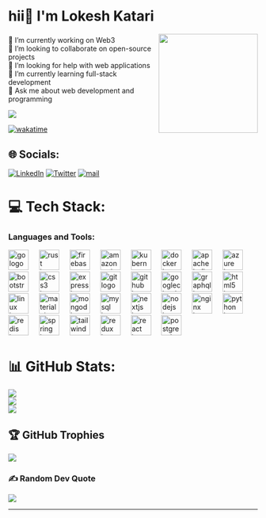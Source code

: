 # hii👋 I'm Lokesh Katari 
<img align="right" height="200" src="https://user-images.githubusercontent.com/74038190/225813708-98b745f2-7d22-48cf-9150-083f1b00d6c9.gif"  />

###

<div align="left">
 🔭 I’m currently working on Web3 <br>
👯 I’m looking to collaborate on open-source projects<br>
🤝 I’m looking for help with web applications<br>
🌱 I’m currently learning full-stack development<br>
💬 Ask me about web development and programming<br>

</div>
<div>
  

[![](https://visitcount.itsvg.in/api?id=lokesh-katari&icon=2&color=8)](https://visitcount.itsvg.in)

[![wakatime](https://wakatime.com/badge/user/22605127-f5cf-4d2d-8e7f-3b2ce87dd92e.svg)](https://wakatime.com/@22605127-f5cf-4d2d-8e7f-3b2ce87dd92e)
</div>


## 🌐 Socials:

[![LinkedIn](https://raw.githubusercontent.com/maurodesouza/profile-readme-generator/master/src/assets/icons/social/linkedin/default.svg)](https://www.linkedin.com/in/lokesh-katari/) 
[![Twitter](https://raw.githubusercontent.com/maurodesouza/profile-readme-generator/master/src/assets/icons/social/twitter/default.svg)](https://twitter.com/lokeshkatari921)
[![mail](https://raw.githubusercontent.com/maurodesouza/profile-readme-generator/master/src/assets/icons/social/microsoft-outlook/default.svg)](mailto:lokeshkatari921@outlook.com)

# 💻 Tech Stack:
<h3 align="left">Languages and Tools:</h3>
<div align="left">
  <img src="https://cdn.jsdelivr.net/gh/devicons/devicon/icons/go/go-original-wordmark.svg" height="41" alt="go logo"  />
  <img width="13" />
  <img src="https://skillicons.dev/icons?i=rust" height="41" alt="rust logo"  />
  <img width="13" />
  <img src="https://cdn.jsdelivr.net/gh/devicons/devicon/icons/firebase/firebase-plain-wordmark.svg" height="41" alt="firebase logo"  />
  <img width="13" />
  <img src="https://skillicons.dev/icons?i=aws" height="41" alt="amazonwebservices logo"  />
  <img width="13" />
  <img src="https://cdn.jsdelivr.net/gh/devicons/devicon/icons/kubernetes/kubernetes-plain.svg" height="41" alt="kubernetes logo"  />
  <img width="13" />
  <img src="https://cdn.jsdelivr.net/gh/devicons/devicon/icons/docker/docker-plain-wordmark.svg" height="41" alt="docker logo"  />
  <img width="13" />
  <img src="https://skillicons.dev/icons?i=kafka" height="41" alt="apachekafka logo"  />
  <img width="13" />
  <img src="https://cdn.jsdelivr.net/gh/devicons/devicon/icons/azure/azure-original.svg" height="41" alt="azure logo"  />
  <img width="13" />
  <img src="https://cdn.jsdelivr.net/gh/devicons/devicon/icons/bootstrap/bootstrap-original.svg" height="41" alt="bootstrap logo"  />
  <img width="13" />
  <img src="https://cdn.jsdelivr.net/gh/devicons/devicon/icons/css3/css3-original.svg" height="41" alt="css3 logo"  />
  <img width="13" />
  <img src="https://skillicons.dev/icons?i=express" height="41" alt="express logo"  />
  <img width="13" />
  <img src="https://cdn.jsdelivr.net/gh/devicons/devicon/icons/git/git-original.svg" height="41" alt="git logo"  />
  <img width="13" />
  <img src="https://skillicons.dev/icons?i=github" height="41" alt="github logo"  />
  <img width="13" />
  <img src="https://cdn.jsdelivr.net/gh/devicons/devicon/icons/googlecloud/googlecloud-original.svg" height="41" alt="googlecloud logo"  />
  <img width="13" />
  <img src="https://cdn.jsdelivr.net/gh/devicons/devicon/icons/graphql/graphql-plain.svg" height="41" alt="graphql logo"  />
  <img width="13" />
  <img src="https://cdn.jsdelivr.net/gh/devicons/devicon/icons/html5/html5-original.svg" height="41" alt="html5 logo"  />
  <img width="13" />
  <img src="https://cdn.jsdelivr.net/gh/devicons/devicon/icons/linux/linux-original.svg" height="41" alt="linux logo"  />
  <img width="13" />
  <img src="https://cdn.jsdelivr.net/gh/devicons/devicon/icons/materialui/materialui-original.svg" height="41" alt="materialui logo"  />
  <img width="13" />
  <img src="https://cdn.jsdelivr.net/gh/devicons/devicon/icons/mongodb/mongodb-original.svg" height="41" alt="mongodb logo"  />
  <img width="13" />
  <img src="https://cdn.jsdelivr.net/gh/devicons/devicon/icons/mysql/mysql-original.svg" height="41" alt="mysql logo"  />
  <img width="13" />
  <img src="https://cdn.jsdelivr.net/gh/devicons/devicon/icons/nextjs/nextjs-original.svg" height="41" alt="nextjs logo"  />
  <img width="13" />
  <img src="https://cdn.jsdelivr.net/gh/devicons/devicon/icons/nodejs/nodejs-original.svg" height="41" alt="nodejs logo"  />
  <img width="13" />
  <img src="https://cdn.jsdelivr.net/gh/devicons/devicon/icons/nginx/nginx-original.svg" height="41" alt="nginx logo"  />
  <img width="13" />
  <img src="https://cdn.jsdelivr.net/gh/devicons/devicon/icons/python/python-original.svg" height="41" alt="python logo"  />
  <img width="13" />
  <img src="https://cdn.jsdelivr.net/gh/devicons/devicon/icons/redis/redis-original.svg" height="41" alt="redis logo"  />
  <img width="13" />
  <img src="https://cdn.jsdelivr.net/gh/devicons/devicon/icons/spring/spring-original.svg" height="41" alt="spring logo"  />
  <img width="13" />
  <img src="https://skillicons.dev/icons?i=tailwind" height="41" alt="tailwindcss logo"  />
  <img width="13" />
  <img src="https://cdn.jsdelivr.net/gh/devicons/devicon/icons/redux/redux-original.svg" height="41" alt="redux logo"  />
  <img width="13" />
  <img src="https://cdn.jsdelivr.net/gh/devicons/devicon/icons/react/react-original.svg" height="41" alt="react logo"  />
  <img width="13" />
  <img src="https://cdn.jsdelivr.net/gh/devicons/devicon/icons/postgresql/postgresql-original.svg" height="41" alt="postgresql logo"  />
</div>


# 📊 GitHub Stats:
![](https://github-readme-stats.vercel.app/api?username=lokesh-katari&theme=radical&hide_border=true&include_all_commits=true&count_private=true)<br/>
![](https://github-readme-streak-stats.herokuapp.com/?user=lokesh-katari&theme=radical&hide_border=true)<br/>
![](https://github-readme-stats.vercel.app/api/top-langs/?username=lokesh-katari&theme=radical&hide_border=true&include_all_commits=true&count_private=true&layout=compact)

## 🏆 GitHub Trophies
![](https://github-profile-trophy.vercel.app/?username=lokesh-katari&theme=radical&no-frame=true&no-bg=true&margin-w=4)

### ✍️ Random Dev Quote
![](https://quotes-github-readme.vercel.app/api?type=horizontal&theme=radical)

---

<!-- Proudly created with GPRM ( https://gprm.itsvg.in ) -->
